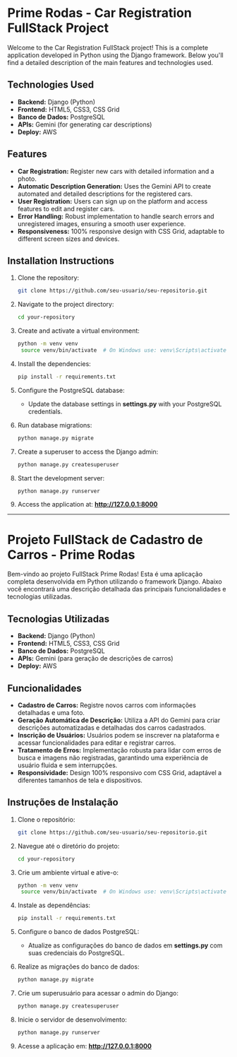 # Prime Rodas - Car Registration FullStack Project

Welcome to the Car Registration FullStack project! This is a complete application developed in Python using the Django framework. Below you'll find a detailed description of the main features and technologies used.

## Technologies Used

- **Backend:** Django (Python)
- **Frontend:** HTML5, CSS3, CSS Grid
- **Banco de Dados:** PostgreSQL
- **APIs:** Gemini (for generating car descriptions)
- **Deploy:** AWS

## Features

- **Car Registration:** Register new cars with detailed information and a photo.
- **Automatic Description Generation:** Uses the Gemini API to create automated and detailed descriptions for the registered cars.
- **User Registration:** Users can sign up on the platform and access features to edit and register cars.
- **Error Handling:** Robust implementation to handle search errors and unregistered images, ensuring a smooth user experience.
- **Responsiveness:** 100% responsive design with CSS Grid, adaptable to different screen sizes and devices.

## Installation Instructions

1. Clone the repository:
   ```bash
   git clone https://github.com/seu-usuario/seu-repositorio.git
   
2. Navigate to the project directory:
   ```bash
   cd your-repository
   
3. Create and activate a virtual environment:
   ```bash
   python -m venv venv
    source venv/bin/activate  # On Windows use: venv\Scripts\activate

4. Install the dependencies:
   ```bash
   pip install -r requirements.txt

5. Configure the PostgreSQL database:
   - Update the database settings in **settings.py** with your PostgreSQL credentials.

6. Run database migrations:
   ```bash
   python manage.py migrate

7. Create a superuser to access the Django admin:
   ```bash
   python manage.py createsuperuser

8. Start the development server:
   ```bash
   python manage.py runserver

9. Access the application at: **http://127.0.0.1:8000**

-----------------------------------------------------------------------

# Projeto FullStack de Cadastro de Carros - Prime Rodas

Bem-vindo ao projeto FullStack Prime Rodas! Esta é uma aplicação completa desenvolvida em Python utilizando o framework Django. Abaixo você encontrará uma descrição detalhada das principais funcionalidades e tecnologias utilizadas.

## Tecnologias Utilizadas

- **Backend:** Django (Python)
- **Frontend:** HTML5, CSS3, CSS Grid
- **Banco de Dados:** PostgreSQL
- **APIs:** Gemini (para geração de descrições de carros)
- **Deploy:** AWS

## Funcionalidades

- **Cadastro de Carros:** Registre novos carros com informações detalhadas e uma foto.
- **Geração Automática de Descrição:** Utiliza a API do Gemini para criar descrições automatizadas e detalhadas dos carros cadastrados.
- **Inscrição de Usuários:** Usuários podem se inscrever na plataforma e acessar funcionalidades para editar e registrar carros.
- **Tratamento de Erros:** Implementação robusta para lidar com erros de busca e imagens não registradas, garantindo uma experiência de usuário fluida e sem interrupções.
- **Responsividade:** Design 100% responsivo com CSS Grid, adaptável a diferentes tamanhos de tela e dispositivos.

## Instruções de Instalação

1. Clone o repositório:
   ```bash
   git clone https://github.com/seu-usuario/seu-repositorio.git

2. Navegue até o diretório do projeto:
   ```bash
   cd your-repository
   
3. Crie um ambiente virtual e ative-o:
   ```bash
   python -m venv venv
    source venv/bin/activate  # On Windows use: venv\Scripts\activate

4. Instale as dependências:
   ```bash
   pip install -r requirements.txt

5. Configure o banco de dados PostgreSQL:
   - Atualize as configurações do banco de dados em **settings.py** com suas credenciais do PostgreSQL.

6. Realize as migrações do banco de dados:
   ```bash
   python manage.py migrate

7. Crie um superusuário para acessar o admin do Django:
   ```bash
   python manage.py createsuperuser

8. Inicie o servidor de desenvolvimento:
   ```bash
   python manage.py runserver

9. Acesse a aplicação em: **http://127.0.0.1:8000**
